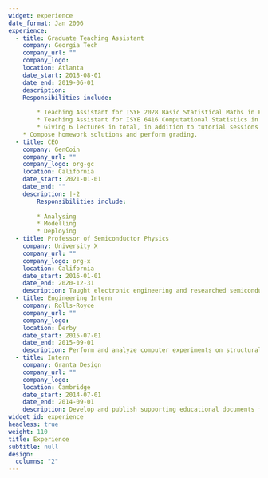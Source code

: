 ```yaml
---
widget: experience
date_format: Jan 2006
experience:
  - title: Graduate Teaching Assistant
    company: Georgia Tech
    company_url: ""
    company_logo: 
    location: Atlanta
    date_start: 2018-08-01
    date_end: 2019-06-01
    description:
	Responsibilities include:
        
        * Teaching Assistant for ISYE 2028 Basic Statistical Maths in Fall 2018.
        * Teaching Assistant for ISYE 6416 Computational Statistics in Spring 2019.
        * Giving 6 lectures in total, in addition to tutorial sessions and office hours.
	* Compose homework solutions and perform grading.
  - title: CEO
    company: GenCoin
    company_url: ""
    company_logo: org-gc
    location: California
    date_start: 2021-01-01
    date_end: ""
    description: |-2
        Responsibilities include:
        
        * Analysing
        * Modelling
        * Deploying
  - title: Professor of Semiconductor Physics
    company: University X
    company_url: ""
    company_logo: org-x
    location: California
    date_start: 2016-01-01
    date_end: 2020-12-31
    description: Taught electronic engineering and researched semiconductor physics.
  - title: Engineering Intern
    company: Rolls-Royce
    company_url: ""
    company_logo: 
    location: Derby
    date_start: 2015-07-01
    date_end: 2015-09-01
    description: Perform and analyze computer experiments on structural impact analysis of multiple aircraft engine fan CAD designs using Finite Elements Analysis software.
  - title: Intern
    company: Granta Design
    company_url: ""
    company_logo: 
    location: Cambridge
    date_start: 2014-07-01
    date_end: 2014-09-01
    description: Develop and publish supporting educational documents for learning material science and engineering topics. Compose introductory documents for the material engineering software designed for university students.
widget_id: experience
headless: true
weight: 110
title: Experience
subtitle: null
design:
  columns: "2"
---
```

